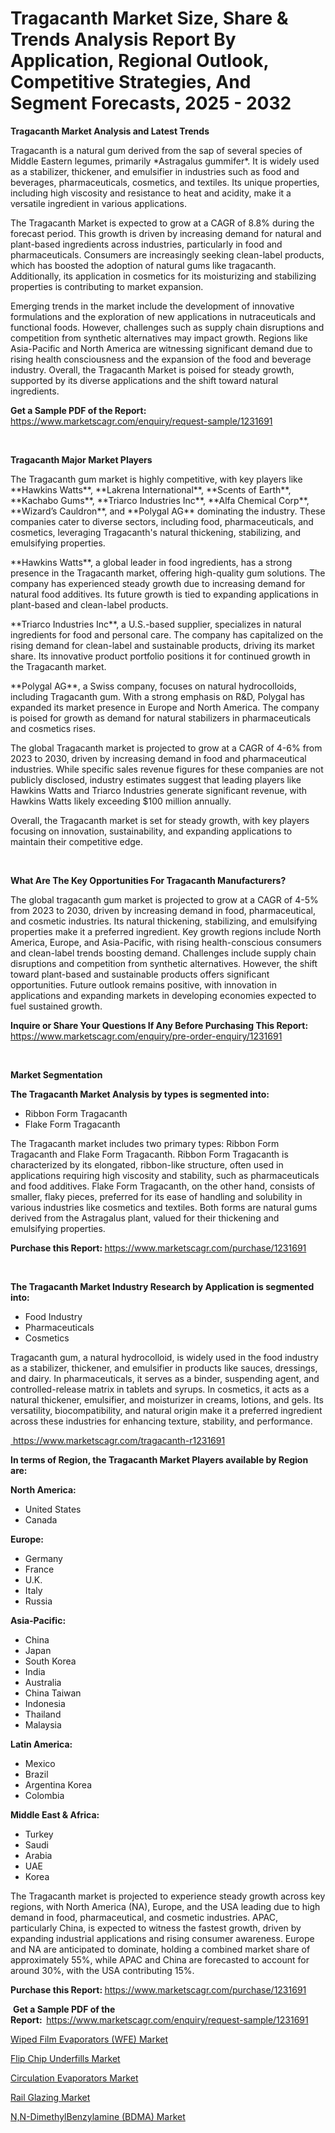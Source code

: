 <p><h1>Tragacanth Market Size, Share & Trends Analysis Report By Application, Regional Outlook, Competitive Strategies, And Segment Forecasts, 2025 - 2032</h1></p><p><strong>Tragacanth Market Analysis and Latest Trends</strong></p>
<p><p>Tragacanth is a natural gum derived from the sap of several species of Middle Eastern legumes, primarily *Astragalus gummifer*. It is widely used as a stabilizer, thickener, and emulsifier in industries such as food and beverages, pharmaceuticals, cosmetics, and textiles. Its unique properties, including high viscosity and resistance to heat and acidity, make it a versatile ingredient in various applications.</p><p>The Tragacanth Market is expected to grow at a CAGR of 8.8% during the forecast period. This growth is driven by increasing demand for natural and plant-based ingredients across industries, particularly in food and pharmaceuticals. Consumers are increasingly seeking clean-label products, which has boosted the adoption of natural gums like tragacanth. Additionally, its application in cosmetics for its moisturizing and stabilizing properties is contributing to market expansion.</p><p>Emerging trends in the market include the development of innovative formulations and the exploration of new applications in nutraceuticals and functional foods. However, challenges such as supply chain disruptions and competition from synthetic alternatives may impact growth. Regions like Asia-Pacific and North America are witnessing significant demand due to rising health consciousness and the expansion of the food and beverage industry. Overall, the Tragacanth Market is poised for steady growth, supported by its diverse applications and the shift toward natural ingredients.</p></p>
<p><strong>Get a Sample PDF of the Report:&nbsp;</strong> <a href="https://www.marketscagr.com/enquiry/request-sample/1231691?utm_campaign=2014&utm_medium=2&utm_source=Github&utm_content=ia&utm_term=26012025&utm_id=tragacanth">https://www.marketscagr.com/enquiry/request-sample/1231691</a></p>
<p>&nbsp;</p>
<p><strong>Tragacanth Major Market Players</strong></p>
<p><p>The Tragacanth gum market is highly competitive, with key players like **Hawkins Watts**, **Lakrena International**, **Scents of Earth**, **Kachabo Gums**, **Triarco Industries Inc**, **Alfa Chemical Corp**, **Wizard’s Cauldron**, and **Polygal AG** dominating the industry. These companies cater to diverse sectors, including food, pharmaceuticals, and cosmetics, leveraging Tragacanth's natural thickening, stabilizing, and emulsifying properties.</p><p>**Hawkins Watts**, a global leader in food ingredients, has a strong presence in the Tragacanth market, offering high-quality gum solutions. The company has experienced steady growth due to increasing demand for natural food additives. Its future growth is tied to expanding applications in plant-based and clean-label products.</p><p>**Triarco Industries Inc**, a U.S.-based supplier, specializes in natural ingredients for food and personal care. The company has capitalized on the rising demand for clean-label and sustainable products, driving its market share. Its innovative product portfolio positions it for continued growth in the Tragacanth market.</p><p>**Polygal AG**, a Swiss company, focuses on natural hydrocolloids, including Tragacanth gum. With a strong emphasis on R&D, Polygal has expanded its market presence in Europe and North America. The company is poised for growth as demand for natural stabilizers in pharmaceuticals and cosmetics rises.</p><p>The global Tragacanth market is projected to grow at a CAGR of 4-6% from 2023 to 2030, driven by increasing demand in food and pharmaceutical industries. While specific sales revenue figures for these companies are not publicly disclosed, industry estimates suggest that leading players like Hawkins Watts and Triarco Industries generate significant revenue, with Hawkins Watts likely exceeding $100 million annually.</p><p>Overall, the Tragacanth market is set for steady growth, with key players focusing on innovation, sustainability, and expanding applications to maintain their competitive edge.</p></p>
<p>&nbsp;</p>
<p><strong>What Are The Key Opportunities For Tragacanth Manufacturers?</strong></p>
<p><p>The global tragacanth gum market is projected to grow at a CAGR of 4-5% from 2023 to 2030, driven by increasing demand in food, pharmaceutical, and cosmetic industries. Its natural thickening, stabilizing, and emulsifying properties make it a preferred ingredient. Key growth regions include North America, Europe, and Asia-Pacific, with rising health-conscious consumers and clean-label trends boosting demand. Challenges include supply chain disruptions and competition from synthetic alternatives. However, the shift toward plant-based and sustainable products offers significant opportunities. Future outlook remains positive, with innovation in applications and expanding markets in developing economies expected to fuel sustained growth.</p></p>
<p><strong>Inquire or Share Your Questions If Any Before Purchasing This Report:</strong> <a href="https://www.marketscagr.com/enquiry/pre-order-enquiry/1231691?utm_campaign=2014&utm_medium=2&utm_source=Github&utm_content=ia&utm_term=26012025&utm_id=tragacanth">https://www.marketscagr.com/enquiry/pre-order-enquiry/1231691</a></p>
<p>&nbsp;</p>
<p><strong>Market Segmentation</strong></p>
<p><strong>The Tragacanth Market Analysis by types is segmented into:</strong></p>
<p><ul><li>Ribbon Form Tragacanth</li><li>Flake Form Tragacanth</li></ul></p>
<p><p>The Tragacanth market includes two primary types: Ribbon Form Tragacanth and Flake Form Tragacanth. Ribbon Form Tragacanth is characterized by its elongated, ribbon-like structure, often used in applications requiring high viscosity and stability, such as pharmaceuticals and food additives. Flake Form Tragacanth, on the other hand, consists of smaller, flaky pieces, preferred for its ease of handling and solubility in various industries like cosmetics and textiles. Both forms are natural gums derived from the Astragalus plant, valued for their thickening and emulsifying properties.</p></p>
<p><strong>Purchase this Report:&nbsp;</strong><a href="https://www.marketscagr.com/purchase/1231691?utm_campaign=2014&utm_medium=2&utm_source=Github&utm_content=ia&utm_term=26012025&utm_id=tragacanth">https://www.marketscagr.com/purchase/1231691</a></p>
<p>&nbsp;</p>
<p><strong>The Tragacanth Market Industry Research by Application is segmented into:</strong></p>
<p><ul><li>Food Industry</li><li>Pharmaceuticals</li><li>Cosmetics</li></ul></p>
<p><p>Tragacanth gum, a natural hydrocolloid, is widely used in the food industry as a stabilizer, thickener, and emulsifier in products like sauces, dressings, and dairy. In pharmaceuticals, it serves as a binder, suspending agent, and controlled-release matrix in tablets and syrups. In cosmetics, it acts as a natural thickener, emulsifier, and moisturizer in creams, lotions, and gels. Its versatility, biocompatibility, and natural origin make it a preferred ingredient across these industries for enhancing texture, stability, and performance.</p></p>
<p><a href="https://www.marketscagr.com/tragacanth-r1231691?utm_campaign=2014&utm_medium=2&utm_source=Github&utm_content=ia&utm_term=26012025&utm_id=tragacanth">&nbsp;https://www.marketscagr.com/tragacanth-r1231691</a></p>
<p><strong>In terms of Region, the Tragacanth Market Players available by Region are:</strong></p>
<p>
    <p> <strong> North America: </strong>
        <ul>
            <li>United States</li>
            <li>Canada</li>
        </ul>
        </p> 
    <p> <strong> Europe: </strong>
        <ul>
            <li>Germany</li>
            <li>France</li>
            <li>U.K.</li>
            <li>Italy</li>
            <li>Russia</li>
        </ul>
        </p> 
    <p> <strong> Asia-Pacific: </strong>
        <ul>
            <li>China</li>
            <li>Japan</li>
            <li>South Korea</li>
            <li>India</li>
            <li>Australia</li>
            <li>China Taiwan</li>
            <li>Indonesia</li>
            <li>Thailand</li>
            <li>Malaysia</li>
        </ul>
        </p> 
    <p> <strong> Latin America: </strong>
        <ul>
            <li>Mexico</li>
            <li>Brazil</li>
            <li>Argentina Korea</li>
            <li>Colombia</li>
        </ul>
        </p> 
    <p> <strong> Middle East & Africa: </strong>
        <ul>
            <li>Turkey</li>
            <li>Saudi</li>
            <li>Arabia</li>
            <li>UAE</li>
            <li>Korea</li>
        </ul>
    </p>
    </p>
<p><p>The Tragacanth market is projected to experience steady growth across key regions, with North America (NA), Europe, and the USA leading due to high demand in food, pharmaceutical, and cosmetic industries. APAC, particularly China, is expected to witness the fastest growth, driven by expanding industrial applications and rising consumer awareness. Europe and NA are anticipated to dominate, holding a combined market share of approximately 55%, while APAC and China are forecasted to account for around 30%, with the USA contributing 15%.</p></p>
<p><strong>Purchase this Report: </strong><a href="https://www.marketscagr.com/purchase/1231691?utm_campaign=2014&utm_medium=2&utm_source=Github&utm_content=ia&utm_term=26012025&utm_id=tragacanth">https://www.marketscagr.com/purchase/1231691</a></p>
<p>&nbsp;<strong>Get a Sample PDF of the Report:&nbsp;&nbsp;</strong><a href="https://www.marketscagr.com/enquiry/request-sample/1231691?utm_campaign=2014&utm_medium=2&utm_source=Github&utm_content=ia&utm_term=26012025&utm_id=tragacanth">https://www.marketscagr.com/enquiry/request-sample/1231691</a></p>
<p><strong></strong></p>
<p><p><a href="https://www.linkedin.com/pulse/analyzing-wiped-film-evaporators-wfe-market-132-cagr-growth-pyiye?utm_campaign=2014&utm_medium=2&utm_source=Github&utm_content=ia&utm_term=26012025&utm_id=tragacanth">Wiped Film Evaporators (WFE) Market</a></p><p><a href="https://www.linkedin.com/pulse/flip-chip-underfills-market-evolution-future-outlook-forecasting-tzqye?utm_campaign=2014&utm_medium=2&utm_source=Github&utm_content=ia&utm_term=26012025&utm_id=tragacanth">Flip Chip Underfills Market</a></p><p><a href="https://www.linkedin.com/pulse/circulation-evaporators-market-research-report-forecast-growth-zyqlc?utm_campaign=2014&utm_medium=2&utm_source=Github&utm_content=ia&utm_term=26012025&utm_id=tragacanth">Circulation Evaporators Market</a></p><p><a href="https://www.linkedin.com/pulse/thorough-examination-size-dynamics-expected-growth-rail-glazing-nkpje?utm_campaign=2014&utm_medium=2&utm_source=Github&utm_content=ia&utm_term=26012025&utm_id=tragacanth">Rail Glazing Market</a></p><p><a href="https://www.linkedin.com/pulse/detailed-analysis-nn-dimethylbenzylamine-bdma-market-size-oqxmc?utm_campaign=2014&utm_medium=2&utm_source=Github&utm_content=ia&utm_term=26012025&utm_id=tragacanth">N,N-DimethylBenzylamine (BDMA) Market</a></p></p>